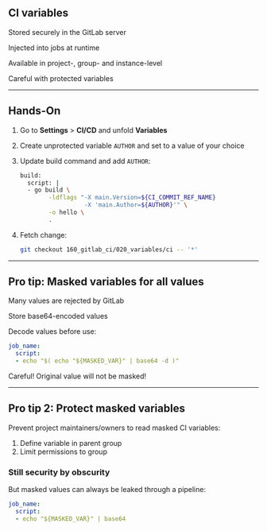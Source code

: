<!-- .slide: id="gitlab_ci_variables" -->

## CI variables

Stored securely in the GitLab server

Injected into jobs at runtime

Available in project-, group- and instance-level

Careful with protected variables

---

## Hands-On [<i class="fa fa-comment-code"></i>](https://github.com/nicholasdille/container-slides/tree/160_gitlab_ci/020_variables/ci "020_variables/ci")

1. Go to **Settings** > **CI/CD** and unfold **Variables**
1. Create unprotected variable `AUTHOR` and set to a value of your choice
1. Update build command and add `AUTHOR`:

    ```bash
    build:
      script: |
      - go build \
            -ldflags "-X main.Version=${CI_COMMIT_REF_NAME} 
                      -X 'main.Author=${AUTHOR}'" \
            -o hello \
            .
    ```
    <!-- .element: style="width: 47em;" -->

1. Fetch change:

    ```bash
    git checkout 160_gitlab_ci/020_variables/ci -- '*'
    ```
    <!-- .element: style="width: 47em;" -->

---

## Pro tip: Masked variables for all values

Many values are rejected by GitLab

Store base64-encoded values

Decode values before use:

```yaml
job_name:
  script:
  - echo "$( echo "${MASKED_VAR}" | base64 -d )"
```

Careful! Original value will not be masked!

---

## Pro tip 2: Protect masked variables

Prevent project maintainers/owners to read masked CI variables:

1. Define variable in parent group
2. Limit permissions to group

### Still security by obscurity

But masked values can always be leaked through a pipeline:

```yaml
job_name:
  script:
  - echo "${MASKED_VAR}" | base64
```
